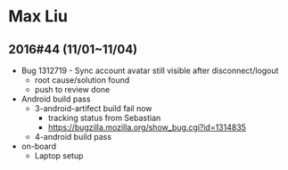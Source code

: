 # Max Liu

## 2016#44 (11/01~11/04)
* Bug 1312719 - Sync account avatar still visible after disconnect/logout
  * root cause/solution found
  * push to review done
* Android build pass
  * 3-android-artifect build fail now
    * tracking status from Sebastian 
    * https://bugzilla.mozilla.org/show_bug.cgi?id=1314835
  * 4-android build pass
* on-board
  * Laptop setup
